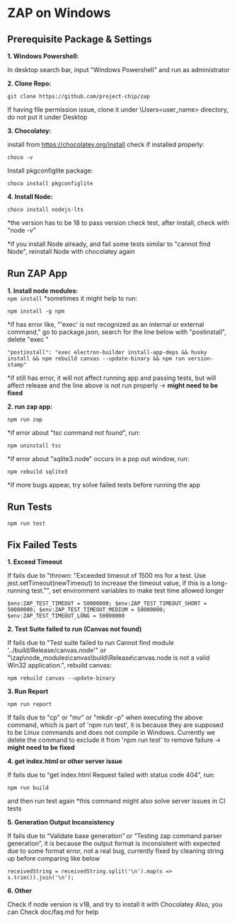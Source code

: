 # ZAP on Windows

## Prerequisite Package & Settings

**1. Windows Powershell:** 

In desktop search bar, input "Windows Powershell" and run as administrator


**2. Clone Repo:**
```
git clone https://github.com/project-chip/zap
```
If having file permission issue, clone it under \Users\<user_name> directory, do not put it under Desktop

**3. Chocolatey:**

install from https://chocolatey.org/install
check if installed properly:
```
choco -v
```
Install pkgconfiglite package:
```
choco install pkgconfiglite
```

**4. Install Node:**
```
choco install nodejs-lts
```
*the version has to be 18 to pass version check test, after install, check with "node -v"

*if you install Node already, and fail some tests similar to "cannot find Node", reinstall Node with chocolatey again


## Run ZAP App

**1. Install node modules:** <br>
```npm install```
*sometimes it might help to run:

```
npm install -g npm
```
*if has error like, "'exec' is not recognized as an internal or external command," go to package.json, search for the line below with "postinstall", delete "exec "
```
"postinstall": "exec electron-builder install-app-deps && husky install && npm rebuild canvas --update-binary && npm run version-stamp"
```
*if still has error, it will not affect running app and passing tests, but will affect release and the line above is not run properly → **might need to be fixed**

**2. run zap app:**
```
npm run zap
```
*if error about "tsc command not found", run:
```
npm uninstall tsc
```
*if error about "sqlite3.node" occurs in a pop out window, run:
```
npm rebuild sqlite3
```
*if more bugs appear, try solve failed tests before running the app





## Run Tests
```
npm run test
```




## Fix Failed Tests


**1. Exceed Timeout**

If fails due to "thrown: "Exceeded timeout of 1500 ms for a test. Use jest.setTimeout(newTimeout) to increase the timeout value, if this is a long-running test."", set environment variables to make test time allowed longer
```
$env:ZAP_TEST_TIMEOUT = 50000000; $env:ZAP_TEST_TIMEOUT_SHORT = 50000000; $env:ZAP_TEST_TIMEOUT_MEDIUM = 50000000; $env:ZAP_TEST_TIMEOUT_LONG = 50000000
```

**2. Test Suite failed to run (Canvas not found)**

If fails due to "Test suite failed to run Cannot find module '../build/Release/canvas.node'" or "\zap\node_modules\canvas\build\Release\canvas.node is not a valid Win32 application.", rebuild canvas:
```
npm rebuild canvas --update-binary
```
**3. Run Report**
```
npm run report
```
If fails due to "cp" or "mv" or "mkdir -p" when executing the above command, which is part of 'npm run test', it is because they are supposed to be Linux commands and does not compile in Windows.
Currently we delete the command to exclude it from 'npm run test' to remove failure → **might need to be fixed**

**4. get index.html or other server issue**

If fails due to “get index.html Request failed with status code 404”, run:
```
npm run build
```
and then run test again
*this command might also solve server issues in CI tests

**5. Generation Output Inconsistency**

If fails due to “Validate base generation” or “Testing zap command parser generation”, it is because the output format is inconsistent with expected due to some format error, not a real bug, currently fixed by cleaning string up before comparing like below
```
receivedString = receivedString.split('\n').map(s => s.trim()).join('\n');
```

**6. Other**

Check if node version is v18, and try to install it with Chocolatey
Also, you can Check doc/faq.md for help